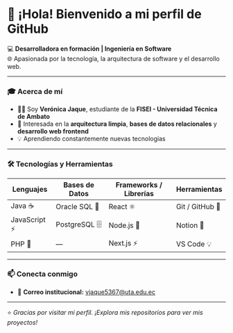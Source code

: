 # 👋 ¡Hola! Bienvenido a mi perfil de GitHub  

💻 **Desarrolladora en formación | Ingeniería en Software**  
🌐 Apasionada por la tecnología, la arquitectura de software y el desarrollo web.  

---

### 🎓 Acerca de mí  
- 👩‍💻 Soy **Verónica Jaque**, estudiante de la **FISEI - Universidad Técnica de Ambato**  
- 🧩 Interesada en la **arquitectura limpia**, **bases de datos relacionales** y **desarrollo web frontend**  
- 💡 Aprendiendo constantemente nuevas tecnologías  

---

### 🛠️ Tecnologías y Herramientas  

<div align="center">

| Lenguajes | Bases de Datos | Frameworks / Librerías | Herramientas |
|------------|----------------|------------------------|---------------|
| Java ☕ | Oracle SQL 🧠 | React ⚛️ | Git / GitHub 🐙 |
| JavaScript ⚡ | PostgreSQL 🗄️ | Node.js 🌿 | Notion 📘 |
| PHP 🐘 | — | Next.js ⚡ | VS Code 💡 |

</div>

---

### 📫 Conecta conmigo  
- 💌 **Correo institucional:** [vjaque5367@uta.edu.ec](mailto:vjaque5367@uta.edu.ec)  

---

⭐ *Gracias por visitar mi perfil. ¡Explora mis repositorios para ver mis proyectos!*  


